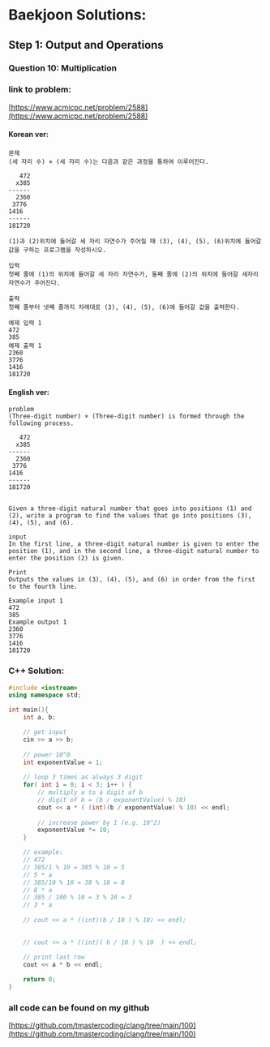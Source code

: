 # **Baekjoon Solutions:** 
## **Step 1: Output and Operations**
### **Question 10: Multiplication**
### **link to problem:**
[https://www.acmicpc.net/problem/2588](https://www.acmicpc.net/problem/2588)
#### **Korean ver**:
```
문제
(세 자리 수) × (세 자리 수)는 다음과 같은 과정을 통하여 이루어진다.

   472
  x385
------
  2360
 3776
1416
------
181720

(1)과 (2)위치에 들어갈 세 자리 자연수가 주어질 때 (3), (4), (5), (6)위치에 들어갈 값을 구하는 프로그램을 작성하시오.

입력
첫째 줄에 (1)의 위치에 들어갈 세 자리 자연수가, 둘째 줄에 (2)의 위치에 들어갈 세자리 자연수가 주어진다.

출력
첫째 줄부터 넷째 줄까지 차례대로 (3), (4), (5), (6)에 들어갈 값을 출력한다.

예제 입력 1 
472
385
예제 출력 1 
2360
3776
1416
181720
```
#### **English ver**:
```
problem
(Three-digit number) × (Three-digit number) is formed through the following process.

   472
  x385
------
  2360
 3776
1416
------
181720


Given a three-digit natural number that goes into positions (1) and (2), write a program to find the values ​​that go into positions (3), (4), (5), and (6).

input
In the first line, a three-digit natural number is given to enter the position (1), and in the second line, a three-digit natural number to enter the position (2) is given.

Print
Outputs the values ​​in (3), (4), (5), and (6) in order from the first to the fourth line.

Example input 1 
472
385
Example output 1 
2360
3776
1416
181720
```

### **C++ Solution**:
```c++
#include <iostream>
using namespace std;

int main(){
    int a, b;

    // get input
    cin >> a >> b;
    
    // power 10^0
    int exponentValue = 1;
    
    // loop 3 times as always 3 digit
    for( int i = 0; i < 3; i++ ) {
        // multiply a to a digit of b
        // digit of b = (b / exponentValue) % 10)
        cout << a * ( (int)(b / exponentValue) % 10) << endl;
        
        // increase power by 1 (e.g. 10^2)
        exponentValue *= 10;
    }

    // example:
    // 472
    // 385/1 % 10 = 385 % 10 = 5
    // 5 * a
    // 385/10 % 10 = 38 % 10 = 8
    // 8 * a
    // 385 / 100 % 10 = 3 % 10 = 3
    // 3 * a
    
    // cout << a * ((int)(b / 10 ) % 10) << endl;
    

    // cout << a * ((int)( b / 10 ) % 10  ) << endl;

    // print last row
    cout << a * b << endl;
    
    return 0;
}
```

### **all code can be found on my github**
[https://github.com/tmastercoding/clang/tree/main/100](https://github.com/tmastercoding/clang/tree/main/100)
